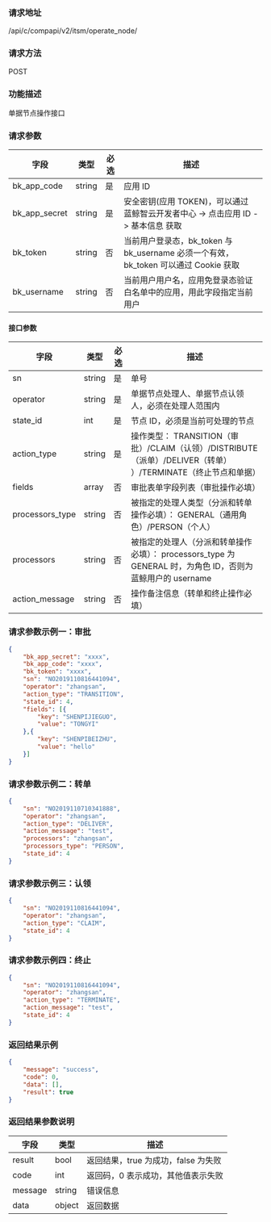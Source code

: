 ### 请求地址

/api/c/compapi/v2/itsm/operate_node/

### 请求方法

POST

### 功能描述

单据节点操作接口

### 请求参数

| 字段 | 类型 | 必选 | 描述 |
|-----------|------------|--------|------------|
| bk_app_code| string | 是 | 应用 ID |
| bk_app_secret| string | 是 | 安全密钥(应用 TOKEN)，可以通过 蓝鲸智云开发者中心 -&gt; 点击应用 ID -&gt; 基本信息 获取 |
| bk_token | string | 否 | 当前用户登录态，bk_token 与 bk_username 必须一个有效，bk_token 可以通过 Cookie 获取 |
| bk_username| string | 否 | 当前用户用户名，应用免登录态验证白名单中的应用，用此字段指定当前用户 |

#### 接口参数

| 字段 | 类型 | 必选 | 描述 |
| --------- | ------ | --- | -------------------------- |
| sn | string | 是 | 单号
| operator | string | 是 | 单据节点处理人、单据节点认领人，必须在处理人范围内|
| state_id | int | 是 | 节点 ID，必须是当前可处理的节点 |
| action_type | string | 是 | 操作类型： TRANSITION（审批）/CLAIM（认领）/DISTRIBUTE（派单）/DELIVER（转单） ）/TERMINATE（终止节点和单据） |
| fields | array | 否 | 审批表单字段列表（审批操作必填）|
| processors_type | string | 否 | 被指定的处理人类型（分派和转单操作必填）： GENERAL（通用角色）/PERSON（个人）|
| processors | string | 否 | 被指定的处理人（分派和转单操作必填）： processors_type 为 GENERAL 时，为角色 ID，否则为蓝鲸用户的 username|
| action_message | string | 否 | 操作备注信息（转单和终止操作必填）|


### 请求参数示例一：审批

```json
{
    "bk_app_secret": "xxxx",
    "bk_app_code": "xxxx",
    "bk_token": "xxxx",
	"sn": "NO2019110816441094",
	"operator": "zhangsan",
	"action_type": "TRANSITION",
	"state_id": 4,
    "fields": [{
        "key": "SHENPIJIEGUO",
        "value": "TONGYI"
    },{
        "key": "SHENPIBEIZHU",
        "value": "hello"
    }]
}
```

### 请求参数示例二：转单

```json
{
	"sn": "NO2019110710341888",
	"operator": "zhangsan",
	"action_type": "DELIVER",
	"action_message": "test",
	"processors": "zhangsan",
	"processors_type": "PERSON",
	"state_id": 4
}
```


### 请求参数示例三：认领

```json
{
	"sn": "NO2019110816441094",
	"operator": "zhangsan",
	"action_type": "CLAIM",
	"state_id": 4
}
```


### 请求参数示例四：终止

```json
{
	"sn": "NO2019110816441094",
	"operator": "zhangsan",
	"action_type": "TERMINATE",
	"action_message": "test",
	"state_id": 4
}
```


### 返回结果示例

```json
{
    "message": "success",
    "code": 0,
    "data": [],
    "result": true
}
```

### 返回结果参数说明

| 字段 | 类型 | 描述 |
| ------- | --------- | ----------------------- |
| result | bool | 返回结果，true 为成功，false 为失败 |
| code | int | 返回码，0 表示成功，其他值表示失败 |
| message | string | 错误信息 |
| data | object | 返回数据 |
